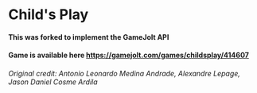 # Child's Play
#### This was forked to implement the GameJolt API
#### Game is available here https://gamejolt.com/games/childsplay/414607
###### Original credit: Antonio Leonardo Medina Andrade, Alexandre Lepage, Jason Daniel Cosme Ardila
